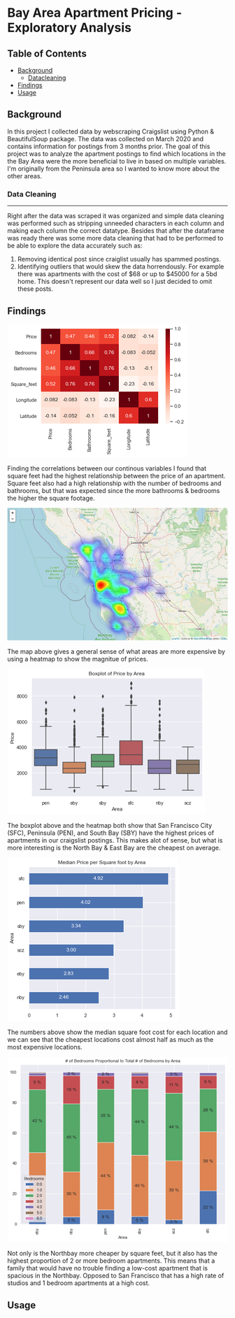 # Bay Area Apartment Pricing - Exploratory Analysis

## Table of Contents
- [Background](#Background)
  - [Datacleaning](#datacleaning)
- [Findings](#Findings)
- [Usage](#Usage)

<a name="Background"/>

## Background
In this project I collected data by webscraping Craigslist using Python & BeautifulSoup package. The data was collected on March 2020 and contains information for postings from 3 months prior. The goal of this project was to analyze the apartment postings to find which locations in the the Bay Area were the more beneficial to live in based on multiple variables. I'm originally from the Peninsula area so I wanted to know more about the other areas.

<a name="datacleaning"/>

### Data Cleaning
-----------------------
Right after the data was scraped it was organized and simple data cleaning was performed such as stripping unneeded characters in each column and making each column the correct datatype. Besides that after the dataframe was ready there was some more data cleaning that had to be performed to be able to explore the data accurately such as:
1. Removing identical post since craiglist usually has spammed postings.
2. Identifying outliers that would skew the data horrendously. For example there was apartments with the cost of $68 or up to $45000 for a 5bd home. This doesn't represent our data well so I just decided to omit these posts.

<a name="Findings"/>

## Findings
![image](IMG_Folder/download.png)

Finding the correlations between our continous variables I found that square feet had the highest relationship between the price of an apartment. Square feet also had a high relationship with the number of bedrooms and bathrooms, but that was expected since the more bathrooms & bedrooms the higher the square footage.

![folium](IMG_Folder/folium_map.JPG)

The map above gives a general sense of what areas are more expensive by using a heatmap to show the magnitue of prices.

![boxplot_price](IMG_Folder/boxplot_price.png)

The boxplot above and the heatmap both show that San Francisco City (SFC), Peninsula (PEN), and South Bay (SBY) have the highest prices of apartments in our craigslist postings. This makes alot of sense, but what is more interesting is the North Bay & East Bay are the cheapest on average. 

![median](IMG_Folder/median_price.png)

The numbers above show the median square foot cost for each location and we can see that the cheapest locations cost almost half as much as the most expensive locations. 

![number_rooms](IMG_Folder/number_bedrooms.png)

Not only is the Northbay more cheaper by square feet, but it also has the highest proportion of 2 or more bedroom apartments. This means that a family that would have no trouble finding a low-cost apartment that is spacious in the Northbay. Opposed to San Francisco that has a high rate of studios and 1 bedroom apartments at a high cost.

<a name="Usage"/>

## Usage
